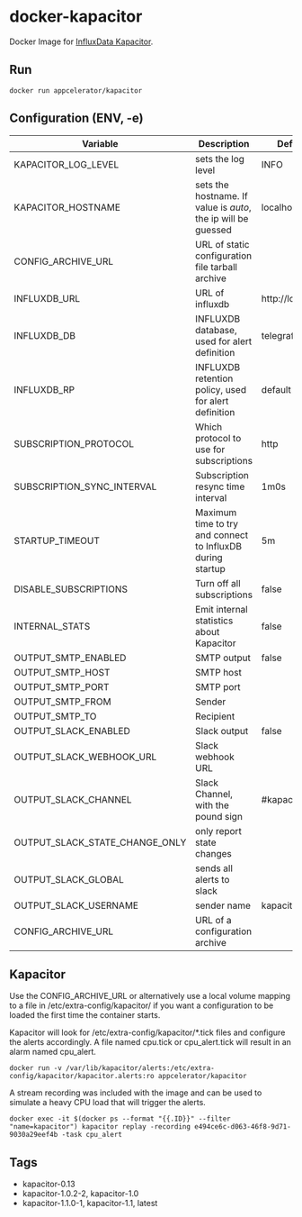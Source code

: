 # docker-kapacitor


Docker Image for [InfluxData Kapacitor](https://influxdata.com/time-series-platform/kapacitor/).

## Run

    docker run appcelerator/kapacitor

## Configuration (ENV, -e)

Variable | Description | Default value | Sample value 
-------- | ----------- | ------------- | ------------
KAPACITOR_LOG_LEVEL | sets the log level | INFO |
KAPACITOR_HOSTNAME | sets the hostname. If value is _auto_, the ip will be guessed | localhost | auto
CONFIG_ARCHIVE_URL | URL of static configuration file tarball archive | |
INFLUXDB_URL | URL of influxdb | http://localhost:8086 | http://influxdb:8086
INFLUXDB_DB | INFLUXDB database, used for alert definition | telegraf |
INFLUXDB_RP | INFLUXDB retention policy, used for alert definition | default |
SUBSCRIPTION_PROTOCOL | Which protocol to use for subscriptions | http | udp, http or https
SUBSCRIPTION_SYNC_INTERVAL | Subscription resync time interval | 1m0s |
STARTUP_TIMEOUT | Maximum time to try and connect to InfluxDB during startup | 5m |
DISABLE_SUBSCRIPTIONS | Turn off all subscriptions | false |
INTERNAL_STATS | Emit internal statistics about Kapacitor | false |
OUTPUT_SMTP_ENABLED | SMTP output | false |
OUTPUT_SMTP_HOST | SMTP host | |
OUTPUT_SMTP_PORT | SMTP port | |
OUTPUT_SMTP_FROM | Sender | |
OUTPUT_SMTP_TO | Recipient | |
OUTPUT_SLACK_ENABLED | Slack output | false |
OUTPUT_SLACK_WEBHOOK_URL | Slack webhook URL | |
OUTPUT_SLACK_CHANNEL | Slack Channel, with the pound sign | #kapacitor | @johnsnow
OUTPUT_SLACK_STATE_CHANGE_ONLY | only report state changes | | false
OUTPUT_SLACK_GLOBAL | sends all alerts to slack | | false
OUTPUT_SLACK_USERNAME | sender name | kapacitor | 
CONFIG_ARCHIVE_URL | URL of a configuration archive | | 

## Kapacitor

Use the CONFIG_ARCHIVE_URL or alternatively use a local volume mapping to a file in /etc/extra-config/kapacitor/ if you want a configuration to be loaded the first time the container starts.

Kapacitor will look for /etc/extra-config/kapacitor/*.tick files and configure the alerts accordingly. A file named cpu.tick or cpu_alert.tick will result in an alarm named cpu_alert.

    docker run -v /var/lib/kapacitor/alerts:/etc/extra-config/kapacitor/kapacitor.alerts:ro appcelerator/kapacitor

A stream recording was included with the image and can be used to simulate a heavy CPU load that will trigger the alerts.

    docker exec -it $(docker ps --format "{{.ID}}" --filter "name=kapacitor") kapacitor replay -recording e494ce6c-d063-46f8-9d71-9030a29eef4b -task cpu_alert

## Tags

- kapacitor-0.13
- kapacitor-1.0.2-2, kapacitor-1.0
- kapacitor-1.1.0-1, kapacitor-1.1, latest

